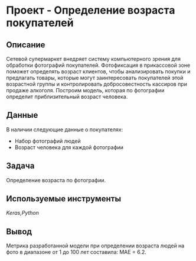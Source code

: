 # Проект - Определение возраста покупателей

## Описание

Сетевой супермаркет внедряет систему компьютерного зрения для обработки фотографий покупателей. Фотофиксация в прикассовой зоне поможет определять возраст клиентов, чтобы анализировать покупки и предлагать товары, которые могут заинтересовать покупателей этой возрастной группы и контролировать добросовестность кассиров при продаже алкоголя. Построим модель, которая по фотографии определит приблизительный возраст человека.


## Данные

В наличии следующие данные о покупателях:
- Набор фотографий людей
- Возраст человека для каждой фотографии


## Задача

Определение возраста по фотографии.

## Используемые инструменты
*Keras,Python*


## Вывод
Метрика разработанной модели при определении возраста людей на фото в диапазоне от 1 до 100 лет составила: MAE = 6.2.
